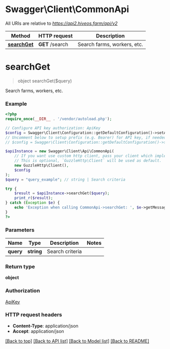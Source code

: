 # Swagger\Client\CommonApi

All URIs are relative to *https://api2.hiveos.farm/api/v2*

Method | HTTP request | Description
------------- | ------------- | -------------
[**searchGet**](CommonApi.md#searchGet) | **GET** /search | Search farms, workers, etc.


# **searchGet**
> object searchGet($query)

Search farms, workers, etc.

### Example
```php
<?php
require_once(__DIR__ . '/vendor/autoload.php');

// Configure API key authorization: ApiKey
$config = Swagger\Client\Configuration::getDefaultConfiguration()->setApiKey('Authorization', 'YOUR_API_KEY');
// Uncomment below to setup prefix (e.g. Bearer) for API key, if needed
// $config = Swagger\Client\Configuration::getDefaultConfiguration()->setApiKeyPrefix('Authorization', 'Bearer');

$apiInstance = new Swagger\Client\Api\CommonApi(
    // If you want use custom http client, pass your client which implements `GuzzleHttp\ClientInterface`.
    // This is optional, `GuzzleHttp\Client` will be used as default.
    new GuzzleHttp\Client(),
    $config
);
$query = "query_example"; // string | Search criteria

try {
    $result = $apiInstance->searchGet($query);
    print_r($result);
} catch (Exception $e) {
    echo 'Exception when calling CommonApi->searchGet: ', $e->getMessage(), PHP_EOL;
}
?>
```

### Parameters

Name | Type | Description  | Notes
------------- | ------------- | ------------- | -------------
 **query** | **string**| Search criteria |

### Return type

**object**

### Authorization

[ApiKey](../../README.md#ApiKey)

### HTTP request headers

 - **Content-Type**: application/json
 - **Accept**: application/json

[[Back to top]](#) [[Back to API list]](../../README.md#documentation-for-api-endpoints) [[Back to Model list]](../../README.md#documentation-for-models) [[Back to README]](../../README.md)

